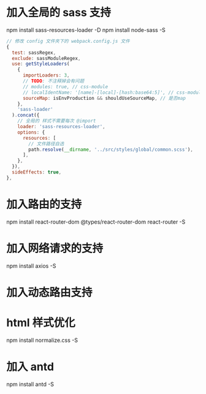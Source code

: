 # 加入全局的 sass 支持

npm install sass-resources-loader -D
npm install node-sass -S

```js
// 修改 config 文件夾下的 webpack.config.js 文件
{
  test: sassRegex,
  exclude: sassModuleRegex,
  use: getStyleLoaders(
    {
      importLoaders: 3,
      // TODO: 不注释掉会有问题
      // modules: true, // css-module
      // localIdentName: '[name]-[local]-[hash:base64:5]', // css-module hash
      sourceMap: isEnvProduction && shouldUseSourceMap, // 是否map
    },
    'sass-loader'
  ).concat({
    // 全局的 样式不需要每次 @import
    loader: 'sass-resources-loader',
    options: {
      resources: [
        // 文件路径自选
        path.resolve(__dirname, '../src/styles/global/common.scss'),
      ],
    },
  }),
  sideEffects: true,
},
```

# 加入路由的支持

npm install react-router-dom @types/react-router-dom react-router -S

# 加入网络请求的支持

npm install axios -S

# 加入动态路由支持

# html 样式优化

npm install normalize.css -S

# 加入 antd

npm install antd -S
